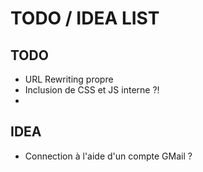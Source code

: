 TODO / IDEA LIST
=================================

TODO
-------------------
* URL Rewriting propre
* Inclusion de CSS et JS interne ?!
* 

IDEA
-------------------
* Connection à l'aide d'un compte GMail ?
